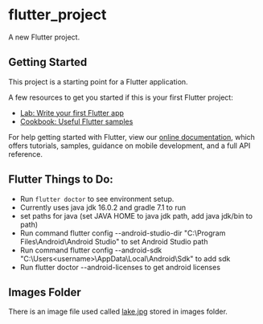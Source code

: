 # flutter_project

A new Flutter project.

## Getting Started

This project is a starting point for a Flutter application.

A few resources to get you started if this is your first Flutter project:

- [Lab: Write your first Flutter app](https://flutter.dev/docs/get-started/codelab)
- [Cookbook: Useful Flutter samples](https://flutter.dev/docs/cookbook)

For help getting started with Flutter, view our
[online documentation](https://flutter.dev/docs), which offers tutorials,
samples, guidance on mobile development, and a full API reference.

## Flutter Things to Do:

- Run ```flutter doctor``` to see environment setup.
- Currently uses java jdk 16.0.2 and gradle 7.1 to run
- set paths for java (set JAVA HOME to java jdk path, add java jdk/bin to path)
- Run command flutter config --android-studio-dir "C:\Program Files\Android\Android Studio" to set Android Studio path
- Run command flutter config --android-sdk "C:\Users\<username>\AppData\Local\Android\Sdk" to add sdk
- Run flutter doctor --android-licenses to get android licenses

## Images Folder

There is an image file used called [lake.jpg](https://images.unsplash.com/photo-1471115853179-bb1d604434e0?dpr=1&auto=format&fit=crop&w=767&h=583&q=80&cs=tinysrgb&crop=)
 stored in images folder.

